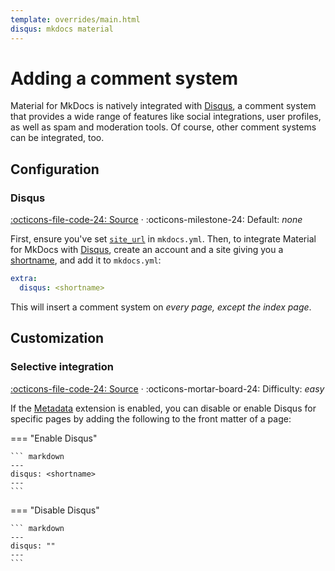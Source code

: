 ```yaml
---
template: overrides/main.html
disqus: mkdocs material
---
```


# Adding a comment system

Material for MkDocs is natively integrated with [Disqus][1], a comment system
that provides a wide range of features like social integrations, user profiles,
as well as spam and moderation tools. Of course, other comment systems can be 
integrated, too.

  [1]: https://disqus.com/

## Configuration

### Disqus

[:octicons-file-code-24: Source][2] ·
:octicons-milestone-24: Default: _none_

First, ensure you've set [`site_url`][3] in `mkdocs.yml`. Then, to integrate
Material for MkDocs with [Disqus][1], create an account and a site giving you a
[shortname][4], and add it to `mkdocs.yml`:

``` yaml
extra:
  disqus: <shortname>
```

This will insert a comment system on _every page, except the index page_.

  [2]: https://github.com/squidfunk/mkdocs-material/blob/master/src/partials/integrations/disqus.html
  [3]: https://www.mkdocs.org/user-guide/configuration/#site_url
  [4]: https://help.disqus.com/en/articles/1717111-what-s-a-shortname

## Customization

### Selective integration

[:octicons-file-code-24: Source][2] ·
:octicons-mortar-board-24: Difficulty: _easy_

If the [Metadata][5] extension is enabled, you can disable or enable Disqus for
specific pages by adding the following to the front matter of a page:

=== "Enable Disqus"

    ``` markdown
    ---
    disqus: <shortname>
    ---
    ```

=== "Disable Disqus"

    ``` markdown
    ---
    disqus: ""
    ---
    ```

  [5]: ../reference/meta-tags.md#metadata
